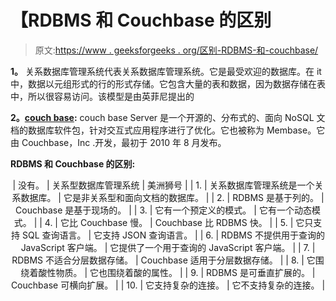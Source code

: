 # 【RDBMS 和 Couchbase 的区别

> 原文:[https://www . geeksforgeeks . org/区别-RDBMS-和-couchbase/](https://www.geeksforgeeks.org/difference-between-rdbms-and-couchbase/)

**1。**
关系数据库管理系统代表关系数据库管理系统。它是最受欢迎的数据库。在 it 中，数据以元组形式的行的形式存储。它包含大量的表和数据，因为数据存储在表中，所以很容易访问。该模型是由英菲尼提出的

**2。[couch base](https://www.geeksforgeeks.org/introduction-to-couchbase/):**
couch base Server 是一个开源的、分布式的、面向 NoSQL 文档的数据库软件包，针对交互式应用程序进行了优化。它也被称为 Membase。它由 Couchbase，Inc .开发，最初于 2010 年 8 月发布。

**RDBMS 和 Couchbase 的区别:**

<center>

| 没有。 | 关系型数据库管理系统 | 美洲狮号 |
| 1. | 关系数据库管理系统是一个关系数据库。 | 它是非关系型和面向文档的数据库。 |
| 2. | RDBMS 是基于列的。 | Couchbase 是基于现场的。 |
| 3. | 它有一个预定义的模式。 | 它有一个动态模式。 |
| 4. | 它比 Couchbase 慢。 | Couchbase 比 RDBMS 快。 |
| 5. | 它只支持 SQL 查询语言。 | 它支持 JSON 查询语言。 |
| 6. | RDBMS 不提供用于查询的 JavaScript 客户端。 | 它提供了一个用于查询的 JavaScript 客户端。 |
| 7. | RDBMS 不适合分层数据存储。 | Couchbase 适用于分层数据存储。 |
| 8. | 它围绕着酸性物质。 | 它也围绕着酸的属性。 |
| 9. | RDBMS 是可垂直扩展的。 | Couchbase 可横向扩展。 |
| 10. | 它支持复杂的连接。 | 它不支持复杂的连接。 |

</center>